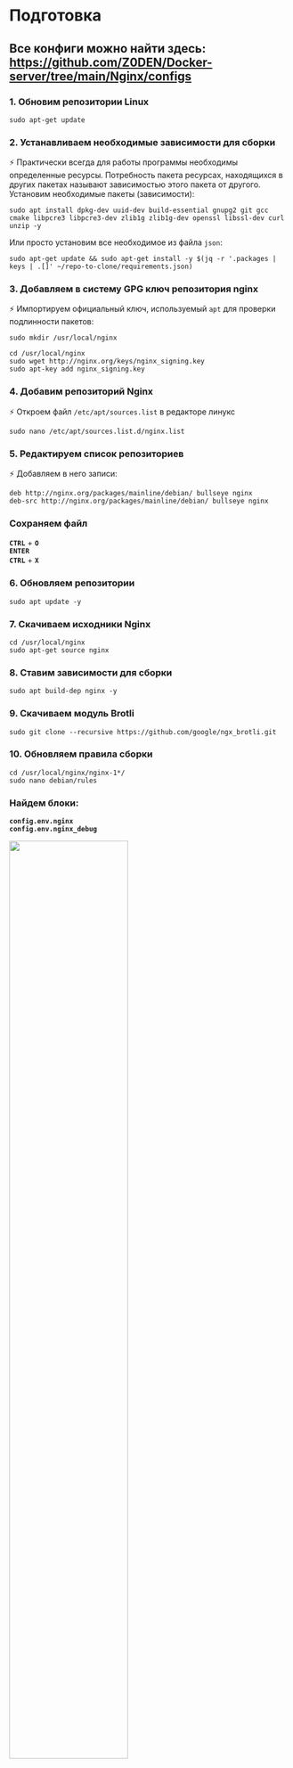 # Подготовка
## Все конфиги можно найти здесь: https://github.com/Z0DEN/Docker-server/tree/main/Nginx/configs

### 1. Обновим репозитории Linux
```
sudo apt-get update
```
### 2. Устанавливаем необходимые зависимости для сборки
⚡ Практически всегда для работы программы необходимы определенные ресурсы. Потребность пакета ресурсах, находящихся в других пакетах называют зависимостью этого пакета от другого. Установим необходимые пакеты (зависимости):  
```
sudo apt install dpkg-dev uuid-dev build-essential gnupg2 git gcc cmake libpcre3 libpcre3-dev zlib1g zlib1g-dev openssl libssl-dev curl unzip -y
```
Или просто установим все необходимое из файла `json`:
```
sudo apt-get update && sudo apt-get install -y $(jq -r '.packages | keys | .[]' ~/repo-to-clone/requirements.json)
```
### 3. Добавляем в систему GPG ключ репозитория nginx
⚡ Импортируем официальный ключ, используемый `apt` для проверки подлинности пакетов:
```
sudo mkdir /usr/local/nginx
```
```
cd /usr/local/nginx
sudo wget http://nginx.org/keys/nginx_signing.key
sudo apt-key add nginx_signing.key
```
### 4. Добавим репозиторий Nginx  
⚡ Откроем  файл `/etc/apt/sources.list` в редакторе линукс
```
sudo nano /etc/apt/sources.list.d/nginx.list
```
### 5. Редактируем список репозиториев
⚡ Добавляем в него записи:
```
deb http://nginx.org/packages/mainline/debian/ bullseye nginx
deb-src http://nginx.org/packages/mainline/debian/ bullseye nginx
```
### Сохраняем файл
**`CTRL`** + **`O`**  
**`ENTER`**  
**`CTRL`** + **`X`**

### 6. Обновляем репозитории
```
sudo apt update -y
```
### 7. Скачиваем исходники Nginx
```
cd /usr/local/nginx
sudo apt-get source nginx
```
### 8. Ставим зависимости для сборки
```
sudo apt build-dep nginx -y
```
### 9. Скачиваем модуль Brotli
```
sudo git clone --recursive https://github.com/google/ngx_brotli.git
```
### 10. Обновляем правила сборки
```
cd /usr/local/nginx/nginx-1*/
sudo nano debian/rules
```
### Найдем блоки:
**`config.env.nginx`**  
**`config.env.nginx_debug`**

<img src="https://github.com/Z0DEN/images/blob/07970df939b2923d3783818bab483c012dd1184b/Nginx-installing/blocks.png" width="65%" height="65%"/>

### Добавим новый ключ после каждого `./configure`
```
--add-module=/usr/local/nginx/ngx_brotli
```

<img src="https://github.com/Z0DEN/images/blob/11fc3a569d8eca4d81c677c75940ab36848396b5/Nginx-installing/new-keys.png" width="65%" height="65%"/>

### Сохраняем файл
**`CTRL`** + **`O`**  
**`ENTER`**  
**`CTRL`** + **`X`**

### 11. Компилируем и собираем Nginx
```
sudo dpkg-buildpackage -b -uc -us
```
### Проверяем **`.deb`** файлы
```
ls /usr/local/nginx/*.deb
```

<img src="https://github.com/Z0DEN/images/blob/59a586935767566e897ddc5d63f2df90670c680c/Nginx-installing/deb-files-check.png" width="65%" height="65%"/>

### 13. Устанавливаем Nginx из deb-файлов
```
sudo dpkg -i /usr/local/nginx/*.deb
```
# Настроим Nginx
### 1. Настроим минимальный конфиг для Nginx
```
sudo nano /etc/nginx/nginx.conf
```
```
user www-data;
worker_processes auto;
pid /var/run/nginx.pid;

events {
worker_connections 1024;
}

include /home/main/cloudblesk.site/sites-enabled/*.stream;

http {

# Virtual Hosts

include /home/main/cloudblesk.site/sites-enabled/cloudblesk.site.conf;

# Configs

include /home/main/repo-to-clone/nginx/config/*.conf;
include /usr/share/nginx/modules/*.conf;

# Basic

sendfile on;
tcp_nopush on;
tcp_nodelay on;
types_hash_max_size 2048;
server_tokens off;
ignore_invalid_headers on;

# Decrease default timeouts to drop slow clients

keepalive_timeout 40s;
send_timeout 20s;
client_header_timeout 20s;
client_body_timeout 20s;
reset_timedout_connection on;

# Hash sizes

server_names_hash_bucket_size 64;

# Mime types

default_type  application/octet-stream;
include /etc/nginx/mime.types;

# Logs

log_format main '$remote_addr - $remote_user [$time_local] "$request" $status $bytes_sent "$http_referer" "$http_user_agent" "$gzip_ratio"';
access_log /var/log/nginx/access.log main;
error_log /var/log/nginx/error.log warn;

# Limits

limit_req_zone  $binary_remote_addr  zone=dos_attack:20m   rate=30r/m;

# Gzip

gzip on;
gzip_disable "msie6";
gzip_vary off;
gzip_proxied any;
gzip_comp_level 5;
gzip_min_length 1000;
gzip_buffers 16 8k;
gzip_http_version 1.1;
gzip_types
application/atom+xml
application/javascript
application/json
application/ld+json
application/manifest+json
application/rss+xml
application/vnd.geo+json
application/vnd.ms-fontobject
application/x-font-ttf
application/x-web-app-manifest+json
application/xhtml+xml
application/xml
font/opentype
image/bmp
image/svg+xml
image/x-icon
text/cache-manifest
text/css
text/plain
text/vcard
text/vnd.rim.location.xloc
text/vtt
text/x-component
text/x-cross-domain-policy;

# Brotli

brotli on;
brotli_comp_level 6;
brotli_types
text/xml
image/svg+xml
application/x-font-ttf
image/vnd.microsoft.icon
application/x-font-opentype
application/json
font/eot
application/vnd.ms-fontobject
application/javascript
font/otf
application/xml
application/xhtml+xml
text/javascript
application/x-javascript
text/$;
}
```
# Переходим к [`Setup`](https://github.com/Z0DEN/Docker-server/blob/faad2e27e4ddd944b8751736b5d02a551d01b6f9/Nginx/Setup.md)

### Проверяем конфиг nginx
```
sudo nginx -t
```
<img src="https://github.com/Z0DEN/images/blob/5a752b0da2abf777c7ece91905c1c051def8117b/Nginx-installing/nginx-t.png" width="65%" height="65%"/>

### Запускаем Nginx
```
sudo service nginx start
```
```
sudo service nginx status
```
### Проверяем Brotli
```
curl -H 'Accept-Encoding: br' -I http://localhost
```
<img src="https://github.com/Z0DEN/images/blob/2759023c6e7f7e89684ea7a8f129f37a6c584ada/Nginx-installing/check_brotli.png" width="65%" height="65%"/>
